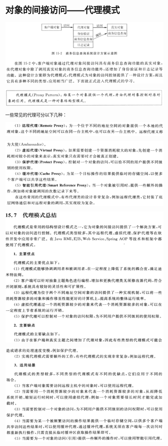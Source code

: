 # 对象的间接访问——代理模式
![](imgs/15-1.png)

![](imgs/15-2.png)

一些常见的代理可分以下几种：

![](imgs/15-3.png)

![](imgs/15-4.png)

![](imgs/15-5.png)

![](imgs/15-6.png)